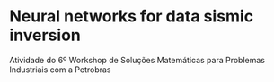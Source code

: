 # Neural networks for data sismic inversion
Atividade do 6º Workshop de Soluções Matemáticas para Problemas Industriais com a Petrobras
